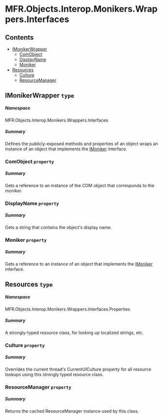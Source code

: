 <a name='assembly'></a>
# MFR.Objects.Interop.Monikers.Wrappers.Interfaces

## Contents

- [IMonikerWrapper](#T-MFR-Objects-Interop-Monikers-Wrappers-Interfaces-IMonikerWrapper 'MFR.Objects.Interop.Monikers.Wrappers.Interfaces.IMonikerWrapper')
  - [ComObject](#P-MFR-Objects-Interop-Monikers-Wrappers-Interfaces-IMonikerWrapper-ComObject 'MFR.Objects.Interop.Monikers.Wrappers.Interfaces.IMonikerWrapper.ComObject')
  - [DisplayName](#P-MFR-Objects-Interop-Monikers-Wrappers-Interfaces-IMonikerWrapper-DisplayName 'MFR.Objects.Interop.Monikers.Wrappers.Interfaces.IMonikerWrapper.DisplayName')
  - [Moniker](#P-MFR-Objects-Interop-Monikers-Wrappers-Interfaces-IMonikerWrapper-Moniker 'MFR.Objects.Interop.Monikers.Wrappers.Interfaces.IMonikerWrapper.Moniker')
- [Resources](#T-MFR-Objects-Interop-Monikers-Wrappers-Interfaces-Properties-Resources 'MFR.Objects.Interop.Monikers.Wrappers.Interfaces.Properties.Resources')
  - [Culture](#P-MFR-Objects-Interop-Monikers-Wrappers-Interfaces-Properties-Resources-Culture 'MFR.Objects.Interop.Monikers.Wrappers.Interfaces.Properties.Resources.Culture')
  - [ResourceManager](#P-MFR-Objects-Interop-Monikers-Wrappers-Interfaces-Properties-Resources-ResourceManager 'MFR.Objects.Interop.Monikers.Wrappers.Interfaces.Properties.Resources.ResourceManager')

<a name='T-MFR-Objects-Interop-Monikers-Wrappers-Interfaces-IMonikerWrapper'></a>
## IMonikerWrapper `type`

##### Namespace

MFR.Objects.Interop.Monikers.Wrappers.Interfaces

##### Summary

Defines the publicly-exposed methods and properties of an object wraps
an instance of an object that implements the
[IMoniker](http://msdn.microsoft.com/query/dev14.query?appId=Dev14IDEF1&l=EN-US&k=k:System.Runtime.InteropServices.ComTypes.IMoniker 'System.Runtime.InteropServices.ComTypes.IMoniker')
interface.

<a name='P-MFR-Objects-Interop-Monikers-Wrappers-Interfaces-IMonikerWrapper-ComObject'></a>
### ComObject `property`

##### Summary

Gets a reference to an instance of the COM object that corresponds
to the moniker.

<a name='P-MFR-Objects-Interop-Monikers-Wrappers-Interfaces-IMonikerWrapper-DisplayName'></a>
### DisplayName `property`

##### Summary

Gets a string that contains the object's display name.

<a name='P-MFR-Objects-Interop-Monikers-Wrappers-Interfaces-IMonikerWrapper-Moniker'></a>
### Moniker `property`

##### Summary

Gets a reference to an instance of an object that implements the
[IMoniker](http://msdn.microsoft.com/query/dev14.query?appId=Dev14IDEF1&l=EN-US&k=k:System.Runtime.InteropServices.ComTypes.IMoniker 'System.Runtime.InteropServices.ComTypes.IMoniker') interface.

<a name='T-MFR-Objects-Interop-Monikers-Wrappers-Interfaces-Properties-Resources'></a>
## Resources `type`

##### Namespace

MFR.Objects.Interop.Monikers.Wrappers.Interfaces.Properties

##### Summary

A strongly-typed resource class, for looking up localized strings, etc.

<a name='P-MFR-Objects-Interop-Monikers-Wrappers-Interfaces-Properties-Resources-Culture'></a>
### Culture `property`

##### Summary

Overrides the current thread's CurrentUICulture property for all
  resource lookups using this strongly typed resource class.

<a name='P-MFR-Objects-Interop-Monikers-Wrappers-Interfaces-Properties-Resources-ResourceManager'></a>
### ResourceManager `property`

##### Summary

Returns the cached ResourceManager instance used by this class.
